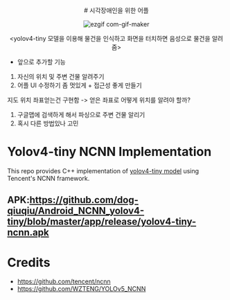 <div align="center">
# 시각장애인을 위한 어플
  
![ezgif com-gif-maker](https://user-images.githubusercontent.com/73810942/170853849-e17898a0-97d5-43c2-94d8-d3e9707c12d4.gif)

<yolov4-tiny 모델을 이용해 물건을 인식하고 화면을 터치하면 음성으로 물건을 알려줌>  
  </div>
    
  
  * 앞으로 추가할 기능  
  1. 자신의 위치 및 주변 건물 알려주기  
2. 어플 UI 수정하기 좀 멋있게 + 접근성 좋게 만들기

지도 위치 좌표얻는건 구현함 -> 얻은 좌표로 어떻게 위치를 알려야 할까?
 1. 구글맵에 검색하게 해서 파싱으로 주변 건물 알리기
 2. 혹시 다른 방법있나 고민


# Yolov4-tiny NCNN Implementation

This repo provides C++ implementation of [yolov4-tiny model](https://github.com/AlexeyAB/darknet) using
Tencent's NCNN framework.

## APK:https://github.com/dog-qiuqiu/Android_NCNN_yolov4-tiny/blob/master/app/release/yolov4-tiny-ncnn.apk

# Credits 
* https://github.com/tencent/ncnn
* https://github.com/WZTENG/YOLOv5_NCNN
